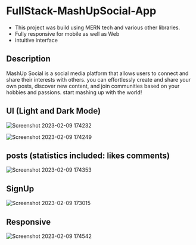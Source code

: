 # FullStack-MashUpSocial-App

- This project was build using MERN tech and various other libraries.
- Fully responsive for mobile as well as Web
- intuitive interface

## Description

MashUp Social is a social media platform that allows users to connect and share their interests with others. 
you can effortlessly create and share your own posts, discover new content, 
and join communities based on your hobbies and passions. start mashing up with the world!

## UI (Light and Dark Mode)

![Screenshot 2023-02-09 174232](https://user-images.githubusercontent.com/88382605/217837788-3cb0fd95-c468-4525-b5c4-4194ccfe6a08.png)


![Screenshot 2023-02-09 174249](https://user-images.githubusercontent.com/88382605/217839301-9b0377b7-2abf-4205-97ed-86eea32cfe3c.png)



## posts (statistics included: likes comments)

![Screenshot 2023-02-09 174353](https://user-images.githubusercontent.com/88382605/217838008-d038509f-4684-4697-a5bf-99d537dcb46f.png)

## SignUp

![Screenshot 2023-02-09 173015](https://user-images.githubusercontent.com/88382605/217838311-bd6a2293-c596-4c3f-bf04-562341111111.png)

## Responsive

![Screenshot 2023-02-09 174542](https://user-images.githubusercontent.com/88382605/217838783-315a6adc-fdae-49dd-9cc9-10fd91050a34.png)

